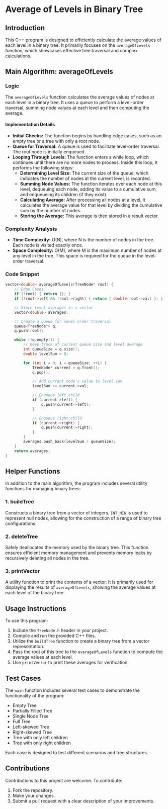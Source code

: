 # Average of Levels in Binary Tree

## Introduction
This C++ program is designed to efficiently calculate the average values of each level in a binary tree. It primarily focuses on the `averageOfLevels` function, which showcases effective tree traversal and complex calculations.

## Main Algorithm: averageOfLevels

### Logic
The `averageOfLevels` function calculates the average values of nodes at each level in a binary tree. It uses a queue to perform a level-order traversal, summing node values at each level and then computing the average.

#### Implementation Details

- **Initial Checks:** The function begins by handling edge cases, such as an empty tree or a tree with only a root node.
- **Queue for Traversal:** A queue is used to facilitate level-order traversal. The root node is initially enqueued.
- **Looping Through Levels:** The function enters a while loop, which continues until there are no more nodes to process. Inside this loop, it performs the following steps:
  - **Determining Level Size:** The current size of the queue, which indicates the number of nodes at the current level, is recorded.
  - **Summing Node Values:** The function iterates over each node at this level, dequeuing each node, adding its value to a cumulative sum, and enqueueing its children (if they exist).
  - **Calculating Average:** After processing all nodes at a level, it calculates the average value for that level by dividing the cumulative sum by the number of nodes.
  - **Storing the Average:** This average is then stored in a result vector.

### Complexity Analysis

- **Time Complexity:** O(N), where N is the number of nodes in the tree. Each node is visited exactly once.
- **Space Complexity:** O(M), where M is the maximum number of nodes at any level in the tree. This space is required for the queue in the level-order traversal.

### Code Snippet
```cpp
vector<double> averageOfLevels(TreeNode* root) {
	// Edge Cases
	if (!root) { return {}; }
	if (!root->left && !root->right) { return { double(root->val) }; }

	// Store level averages in a vector
	vector<double> averages;

	// Create a queue for level order traversal
	queue<TreeNode*> q;
	q.push(root);

	while (!q.empty()) {
		// Keep track of current queue size and level average
		int queueSize = q.size();
		double levelSum = 0;

		for (int i = 0; i < queueSize; ++i) {
			TreeNode* current = q.front();
			q.pop();

			// Add current node's value to level sum
			levelSum += current->val;

			// Enqueue left child
			if (current->left) {
				q.push(current->left);
			}

			// Enqueue right child
			if (current->right) {
				q.push(current->right);
			}
		}
		averages.push_back(levelSum / queueSize);
	}
	return averages;
}
```

## Helper Functions

In addition to the main algorithm, the program includes several utility functions for managing binary trees:

### 1. buildTree
Constructs a binary tree from a vector of integers. `INT_MIN` is used to represent null nodes, allowing for the construction of a range of binary tree configurations.

### 2. deleteTree
Safely deallocates the memory used by the binary tree. This function ensures efficient memory management and prevents memory leaks by recursively deleting all nodes in the tree.

### 3. printVector
A utility function to print the contents of a vector. It is primarily used for displaying the results of `averageOfLevels`, showing the average values at each level of the binary tree.

## Usage Instructions

To use this program:

1. Include the `TreeNode.h` header in your project.
2. Compile and run the provided C++ files.
3. Utilize the `buildTree` function to create a binary tree from a vector representation.
4. Pass the root of this tree to the `averageOfLevels` function to compute the average values at each level.
5. Use `printVector` to print these averages for verification.

## Test Cases

The `main` function includes several test cases to demonstrate the functionality of the program:

- Empty Tree
- Partially Filled Tree
- Single Node Tree
- Full Tree
- Left-skewed Tree
- Right-skewed Tree
- Tree with only left children
- Tree with only right children

Each case is designed to test different scenarios and tree structures.

## Contributions

Contributions to this project are welcome. To contribute:

1. Fork the repository.
2. Make your changes.
3. Submit a pull request with a clear description of your improvements.
